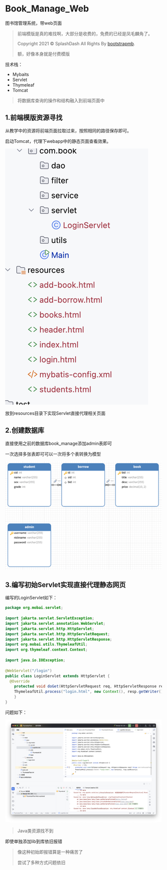 # Book_Manage_Web
图书馆管理系统，带web页面

> 前端模版是真的难找啊，大部分是收费的，免费的已经是凤毛麟角了。
>
> Copyright 2021 © SplashDash All Rights By [bootstrapmb](http://www.bootstrapmb.com/).
>
> 额，好像本身就是付费模版

技术栈：

- Mybaits
- Servlet
- Thymeleaf
- Tomcat

> 将数据库查询的操作和结构融入到前端页面中

## 1.前端模版资源寻找

从教学中的资源将前端页面拉取过来，按照相同的路径保存即可。

启动Tomcat，代理下webapp中的静态页面查看效果。

![image-20241012141740986](images/image-20241012141740986.png)

放到resources目录下实现Servlet直接代理相关页面

## 2.创建数据库

直接使用之前的数据库book_manage添加admin表即可

一次选择多张表即可可以一次将多个表转换为模型

<img src="images/image-20241012141909787.png" alt="image-20241012141909787" style="zoom:50%;" />

## 3.编写初始Servlet实现直接代理静态网页

编写的LoginServlet如下：

```java
package org.mobai.servlet;

import jakarta.servlet.ServletException;
import jakarta.servlet.annotation.WebServlet;
import jakarta.servlet.http.HttpServlet;
import jakarta.servlet.http.HttpServletRequest;
import jakarta.servlet.http.HttpServletResponse;
import org.mobai.utils.ThymeleafUtil;
import org.thymeleaf.context.Context;

import java.io.IOException;

@WebServlet("/login")
public class LoginServlet extends HttpServlet {
  @Override
    protected void doGet(HttpServletRequest req, HttpServletResponse resp) throws ServletException, IOException {
    ThymeleafUtil.process("login.html", new Context(), resp.getWriter());
    }
}
```

问题如下：

![image-20241013103330912](images/image-20241013103330912.png)

> Java类资源找不到

即使单独添加lib到库依旧报错

> 像这种初始即报错算是一种痛苦了
>
> 尝试了多种方式问题依旧

